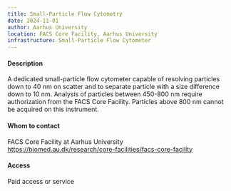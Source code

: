 ```yaml
---
title: Small-Particle Flow Cytometry
date: 2024-11-01
author: Aarhus University
location: FACS Core Facility, Aarhus University
infrastructure: Small-Particle Flow Cytometer
---
```

#### Description

A dedicated small-particle flow cytometer capable of resolving particles down to 40 nm on scatter and to separate particle with a size difference down to 10 nm. Analysis of particles between 450-800 nm require authorization from the FACS Core Facility. Particles above 800 nm cannot be acquired on this instrument.

#### Whom to contact

FACS Core Facility at Aarhus University\
<https://biomed.au.dk/research/core-facilities/facs-core-facility>

#### Access

Paid access or service
